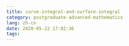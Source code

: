 ```yaml
---
title: curve-integral-and-surface-integral
category: postgraduate-advanced-mathematics
lang: zh-cn
date: 2020-05-22 17:02:36
tags:
---
```

